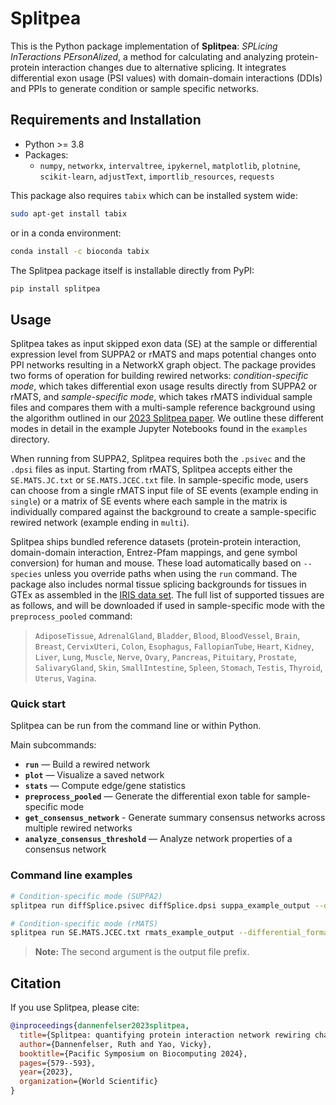 # Splitpea

This is the Python package implementation of **Splitpea**: *SPLicing InTeractions PErsonAlized*, a method for calculating and analyzing protein-protein interaction changes due to alternative splicing. It integrates differential exon usage (PSI values) with domain-domain interactions (DDIs) and PPIs to generate condition or sample specific networks.

## Requirements and Installation

- Python >= 3.8
- Packages:
  - `numpy`, `networkx`, `intervaltree`, `ipykernel`, `matplotlib`, `plotnine`, `scikit-learn`, `adjustText`, `importlib_resources`, `requests`

This package also requires `tabix` which can be installed system wide:

```bash
sudo apt-get install tabix
```

or in a conda environment:

```bash
conda install -c bioconda tabix
```

The Splitpea package itself is installable directly from PyPI:

```bash
pip install splitpea
```

## Usage

Splitpea takes as input skipped exon data (SE) at the sample or differential expression level from SUPPA2 or rMATS and maps potential changes onto PPI networks resulting in a NetworkX graph object. The package provides two forms of operation for building rewired networks: _condition-specific mode_, which takes differential exon usage results directly from SUPPA2 or rMATS, and _sample-specific mode_, which takes rMATS individual sample files and compares them with a multi-sample reference background using the algorithm outlined in our [2023 Splitpea paper](https://pubmed.ncbi.nlm.nih.gov/38160308/). We outline these different modes in detail in the example Jupyter Notebooks found in the `examples` directory.

When running from SUPPA2, Splitpea requires both the `.psivec` and the `.dpsi` files as input. Starting from rMATS, Splitpea accepts either the `SE.MATS.JC.txt` or `SE.MATS.JCEC.txt` file. In sample-specific mode, users can choose from a single rMATS input file of SE events (example ending in `single`) or  a matrix of SE events where each sample in the matrix is individually compared against the background to create a sample-specific rewired network (example ending in `multi`).

Splitpea ships bundled reference datasets (protein-protein interaction, domain-domain interaction, Entrez-Pfam mappings, and gene symbol conversion) for human and mouse. These load automatically based on `--species` unless you override paths when using the `run` command. The package also includes normal tissue splicing backgrounds for tissues in GTEx as assembled in the [IRIS data set](https://www.pnas.org/doi/10.1073/pnas.2221116120). The full list of supported tissues are as follows, and will be downloaded if used in sample-specific mode with the `preprocess_pooled` command:

> `AdiposeTissue`, `AdrenalGland`, `Bladder`, `Blood`, `BloodVessel`, `Brain`, `Breast`, `CervixUteri`, `Colon`, `Esophagus`, `FallopianTube`, `Heart`, `Kidney`, `Liver`, `Lung`, `Muscle`, `Nerve`, `Ovary`, `Pancreas`, `Pituitary`, `Prostate`, `SalivaryGland`, `Skin`, `SmallIntestine`, `Spleen`, `Stomach`, `Testis`, `Thyroid`, `Uterus`, `Vagina`. 


### Quick start

Splitpea can be run from the command line or within Python.

Main subcommands:

- **`run`** — Build a rewired network
- **`plot`** — Visualize a saved network
- **`stats`** — Compute edge/gene statistics
- **`preprocess_pooled`** — Generate the differential exon table for sample-specific mode
- **`get_consensus_network`** - Generate summary consensus networks across multiple rewired networks
- **`analyze_consensus_threshold`** — Analyze network properties of a consensus network

### Command line examples

```bash
# Condition-specific mode (SUPPA2)
splitpea run diffSplice.psivec diffSplice.dpsi suppa_example_output --differential_format suppa2

# Condition-specific mode (rMATS)
splitpea run SE.MATS.JCEC.txt rmats_example_output --differential_format rmats
```
> **Note:** The second argument is the output file prefix.

## Citation

If you use Splitpea, please cite:

```bibtex
@inproceedings{dannenfelser2023splitpea,
  title={Splitpea: quantifying protein interaction network rewiring changes due to alternative splicing in cancer},
  author={Dannenfelser, Ruth and Yao, Vicky},
  booktitle={Pacific Symposium on Biocomputing 2024},
  pages={579--593},
  year={2023},
  organization={World Scientific}
}
```




